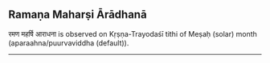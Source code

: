 ## Ramaṇa Maharṣi Ārādhanā
रमण महर्षि आराधना is observed on Kṛṣṇa-Trayodaśī tithi of Meṣaḥ (solar) month (aparaahna/puurvaviddha (default)).



---
